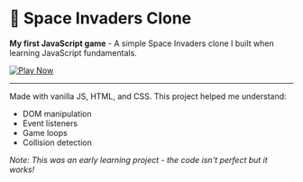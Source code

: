 # 👾 Space Invaders Clone  

**My first JavaScript game** - A simple Space Invaders clone I built when learning JavaScript fundamentals.

[![Play Now](https://img.shields.io/badge/PLAY-LIVE-green?style=for-the-badge)](https://happy20-csv.netlify.app/)  

---

Made with vanilla JS, HTML, and CSS. This project helped me understand:  
- DOM manipulation  
- Event listeners  
- Game loops  
- Collision detection  

*Note: This was an early learning project - the code isn't perfect but it works!*
